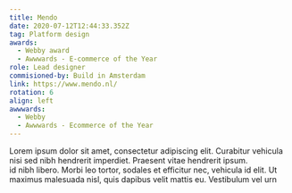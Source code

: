 ```yaml
---
title: Mendo
date: 2020-07-12T12:44:33.352Z
tag: Platform design
awards:
  - Webby award
  - Awwwards - E-commerce of the Year
role: Lead designer
commisioned-by: Build in Amsterdam
link: https://www.mendo.nl/
rotation: 6
align: left
awwwards:
  - Webby
  - Awwwards - Ecommerce of the Year
---
```

Lorem ipsum dolor sit amet, consectetur adipiscing elit. Curabitur vehicula nisi sed nibh hendrerit imperdiet. Praesent vitae hendrerit ipsum.\
id nibh libero. Morbi leo tortor, sodales et efficitur nec, vehicula id elit. Ut maximus malesuada nisl, quis dapibus velit mattis eu. Vestibulum vel urn